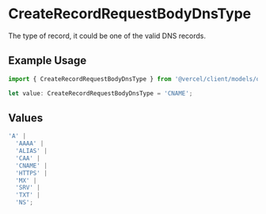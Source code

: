 # CreateRecordRequestBodyDnsType

The type of record, it could be one of the valid DNS records.

## Example Usage

```typescript
import { CreateRecordRequestBodyDnsType } from '@vercel/client/models/operations';

let value: CreateRecordRequestBodyDnsType = 'CNAME';
```

## Values

```typescript
'A' |
  'AAAA' |
  'ALIAS' |
  'CAA' |
  'CNAME' |
  'HTTPS' |
  'MX' |
  'SRV' |
  'TXT' |
  'NS';
```
